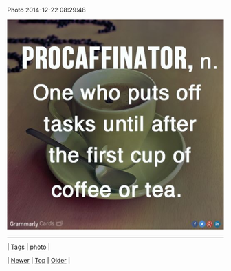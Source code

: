 <!--
title: Photo 2014-12-22 08
date: 2020-06-28T15:27:00.056Z
tags: photo
-->


Photo 2014-12-22 08:29:48

![](105854954094-0.jpg)

<!--BOTTOM-POST-NAVIGATION-->
---

| [Tags](tags.md) | [photo](tag-photo.md) |

| [Newer](105691058822.md) | [Top](index.md) | [Older](106043832759.md) |